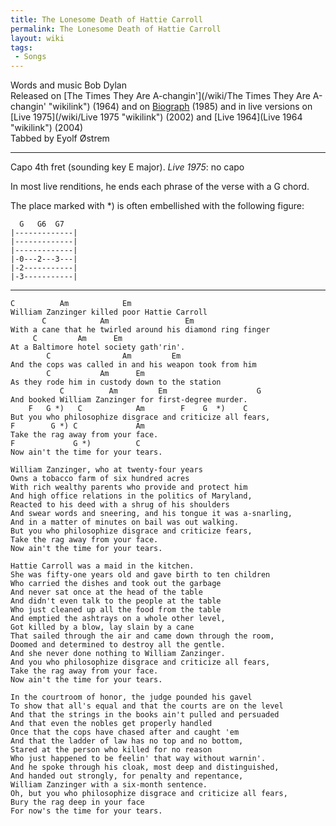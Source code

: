 ```yaml
---
title: The Lonesome Death of Hattie Carroll
permalink: The Lonesome Death of Hattie Carroll
layout: wiki
tags:
 - Songs
---
```


Words and music Bob Dylan  
Released on [The Times They Are
A-changin'](/wiki/The Times They Are A-changin' "wikilink") (1964) and on
[Biograph](/wiki/Biograph "wikilink") (1985) and in live versions on [Live
1975](/wiki/Live 1975 "wikilink") (2002) and [Live 1964](Live 1964 "wikilink")
(2004)  
Tabbed by Eyolf Østrem

* * * * *

Capo 4th fret (sounding key E major). *Live 1975*: no capo

In most live renditions, he ends each phrase of the verse with a G
chord.

The place marked with \*) is often embellished with the following
figure:

      G   G6  G7
    |-------------|
    |-------------|
    |-------------|
    |-0---2---3---|
    |-2-----------|
    |-3-----------|

* * * * *

    C          Am            Em
    William Zanzinger killed poor Hattie Carroll
           C            Am                 Em
    With a cane that he twirled around his diamond ring finger
         C         Am      Em
    At a Baltimore hotel society gath'rin'.
            C                Am         Em
    And the cops was called in and his weapon took from him
            C           Am      Em
    As they rode him in custody down to the station
               C          Am         Em                    G
    And booked William Zanzinger for first-degree murder.
        F   G *)   C            Am        F    G  *)    C
    But you who philosophize disgrace and criticize all fears,
    F        G *) C             Am
    Take the rag away from your face.
    F             G *)          C
    Now ain't the time for your tears.

    William Zanzinger, who at twenty-four years
    Owns a tobacco farm of six hundred acres
    With rich wealthy parents who provide and protect him
    And high office relations in the politics of Maryland,
    Reacted to his deed with a shrug of his shoulders
    And swear words and sneering, and his tongue it was a-snarling,
    And in a matter of minutes on bail was out walking.
    But you who philosophize disgrace and criticize fears,
    Take the rag away from your face.
    Now ain't the time for your tears.

    Hattie Carroll was a maid in the kitchen.
    She was fifty-one years old and gave birth to ten children
    Who carried the dishes and took out the garbage
    And never sat once at the head of the table
    And didn't even talk to the people at the table
    Who just cleaned up all the food from the table
    And emptied the ashtrays on a whole other level,
    Got killed by a blow, lay slain by a cane
    That sailed through the air and came down through the room,
    Doomed and determined to destroy all the gentle.
    And she never done nothing to William Zanzinger.
    And you who philosophize disgrace and criticize all fears,
    Take the rag away from your face.
    Now ain't the time for your tears.

    In the courtroom of honor, the judge pounded his gavel
    To show that all's equal and that the courts are on the level
    And that the strings in the books ain't pulled and persuaded
    And that even the nobles get properly handled
    Once that the cops have chased after and caught 'em
    And that the ladder of law has no top and no bottom,
    Stared at the person who killed for no reason
    Who just happened to be feelin' that way without warnin'.
    And he spoke through his cloak, most deep and distinguished,
    And handed out strongly, for penalty and repentance,
    William Zanzinger with a six-month sentence.
    Oh, but you who philosophize disgrace and criticize all fears,
    Bury the rag deep in your face
    For now's the time for your tears.
